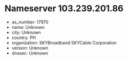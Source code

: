 # Nameserver 103.239.201.86

* as_number: 17970
* name: Unknown
* city: Unknown
* country: PH
* organization: SKYBroadband SKYCable Corporation
* version: Unknown
* dnssec: Unknown
